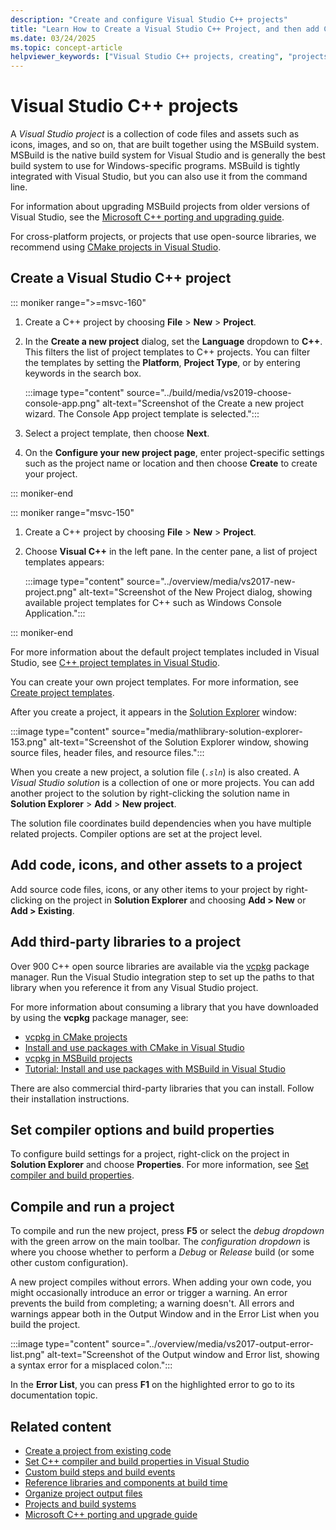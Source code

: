 ```yaml
---
description: "Create and configure Visual Studio C++ projects"
title: "Learn How to Create a Visual Studio C++ Project, and then add Code and Build your Project."
ms.date: 03/24/2025
ms.topic: concept-article
helpviewer_keywords: ["Visual Studio C++ projects, creating", "projects [C++], creating", "Visual Studio C++ projects"]
---
```

# Visual Studio C++ projects

A *Visual Studio project* is a collection of code files and assets such as icons, images, and so on, that are built together using the MSBuild system. MSBuild is the native build system for Visual Studio and is generally the best build system to use for Windows-specific programs. MSBuild is tightly integrated with Visual Studio, but you can also use it from the command line.

For information about upgrading MSBuild projects from older versions of Visual Studio, see the [Microsoft C++ porting and upgrading guide](../porting/visual-cpp-porting-and-upgrading-guide.md).

For cross-platform projects, or projects that use open-source libraries, we recommend using [CMake projects in Visual Studio](cmake-projects-in-visual-studio.md).

## Create a Visual Studio C++ project

::: moniker range=">=msvc-160"

1. Create a C++ project by choosing **File** > **New** > **Project**.

1. In the **Create a new project** dialog, set the **Language** dropdown to **C++**. This filters the list of project templates to C++ projects. You can filter the templates by setting the **Platform**, **Project Type**, or by entering keywords in the search box.

    :::image type="content" source="../build/media/vs2019-choose-console-app.png" alt-text="Screenshot of the Create a new project wizard. The Console App project template is selected.":::

1. Select a project template, then choose **Next**.

1. On the **Configure your new project page**, enter project-specific settings such as the project name or location and then choose **Create** to create your project.

::: moniker-end

::: moniker range="msvc-150"

1. Create a C++ project by choosing **File** > **New** > **Project**.

1. Choose **Visual C++** in the left pane. In the center pane, a list of project templates appears:

    :::image type="content" source="../overview/media/vs2017-new-project.png" alt-text="Screenshot of the New Project dialog, showing available project templates for C++ such as Windows Console Application.":::

::: moniker-end

For more information about the default project templates included in Visual Studio, see [C++ project templates in Visual Studio](reference/visual-cpp-project-types.md).

You can create your own project templates. For more information, see [Create project templates](/visualstudio/ide/how-to-create-project-templates).

After you create a project, it appears in the [Solution Explorer](/visualstudio/ide/solutions-and-projects-in-visual-studio) window:

:::image type="content" source="media/mathlibrary-solution-explorer-153.png" alt-text="Screenshot of the Solution Explorer window, showing source files, header files, and resource files.":::

When you create a new project, a solution file (*`.sln`*) is also created. A *Visual Studio solution* is a collection of one or more projects. You can add another project to the solution by right-clicking the solution name in **Solution Explorer** > **Add** > **New project**.

The solution file coordinates build dependencies when you have multiple related projects. Compiler options are set at the project level.

## Add code, icons, and other assets to a project

Add source code files, icons, or any other items to your project by right-clicking on the project in **Solution Explorer** and choosing **Add > New** or **Add > Existing**.

## Add third-party libraries to a project

Over 900 C++ open source libraries are available via the [vcpkg](/vcpkg/) package manager. Run the Visual Studio integration step to set up the paths to that library when you reference it from any Visual Studio project.

For more information about consuming a library that you have downloaded by using the **vcpkg** package manager, see:
- [vcpkg in CMake projects](/vcpkg/users/buildsystems/cmake-integration)
- [Install and use packages with CMake in Visual Studio](/vcpkg/get_started/get-started-vs)
- [vcpkg in MSBuild projects](/vcpkg/users/buildsystems/msbuild-integration)
- [Tutorial: Install and use packages with MSBuild in Visual Studio](/vcpkg/get_started/get-started-msbuild)

There are also commercial third-party libraries that you can install. Follow their installation instructions.

## Set compiler options and build properties

To configure build settings for a project, right-click on the project in **Solution Explorer** and choose **Properties**. For more information, see [Set compiler and build properties](working-with-project-properties.md).

## Compile and run a project

To compile and run the new project, press **F5** or select the *debug dropdown* with the green arrow on the main toolbar. The *configuration dropdown* is where you choose whether to perform a *Debug* or *Release* build (or some other custom configuration).

A new project compiles without errors. When adding your own code, you might occasionally introduce an error or trigger a warning. An error prevents the build from completing; a warning doesn't. All errors and warnings appear both in the Output Window and in the Error List when you build the project.

:::image type="content" source="../overview/media/vs2017-output-error-list.png" alt-text="Screenshot of the Output window and Error list, showing a syntax error for a misplaced colon.":::

In the **Error List**, you can press **F1** on the highlighted error to go to its documentation topic.

## Related content

- [Create a project from existing code](how-to-create-a-cpp-project-from-existing-code.md)
- [Set C++ compiler and build properties in Visual Studio](working-with-project-properties.md)
- [Custom build steps and build events](understanding-custom-build-steps-and-build-events.md)
- [Reference libraries and components at build time](adding-references-in-visual-cpp-projects.md)
- [Organize project output files](how-to-organize-project-output-files-for-builds.md)
- [Projects and build systems](projects-and-build-systems-cpp.md)
- [Microsoft C++ porting and upgrade guide](../porting/visual-cpp-porting-and-upgrading-guide.md)
